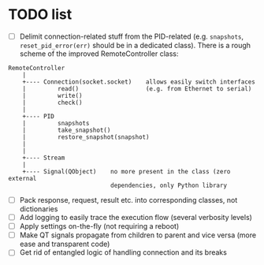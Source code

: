 # TODO list

- [ ] Delimit connection-related stuff from the PID-related (e.g. `snapshots`, `reset_pid_error(err)` should be in a dedicated class). There is a rough scheme of the improved RemoteController class:
```text
RemoteController
    |
    +---- Connection(socket.socket)    allows easily switch interfaces
    |         read()                   (e.g. from Ethernet to serial)
    |         write()
    |         check()
    |
    +---- PID
    |         snapshots
    |         take_snapshot()
    |         restore_snapshot(snapshot)
    |         
    |
    +---- Stream
    |
    +---- Signal(QObject)    no more present in the class (zero external
                             dependencies, only Python library
```
- [ ] Pack response, request, result etc. into corresponding classes, not dictionaries
- [ ] Add logging to easily trace the execution flow (several verbosity levels)
- [ ] Apply settings on-the-fly (not requiring a reboot)
- [ ] Make QT signals propagate from children to parent and vice versa (more ease and transparent code)
- [ ] Get rid of entangled logic of handling connection and its breaks
